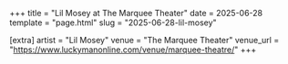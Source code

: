 +++
title = "Lil Mosey at The Marquee Theater"
date = 2025-06-28
template = "page.html"
slug = "2025-06-28-lil-mosey"

[extra]
artist = "Lil Mosey"
venue = "The Marquee Theater"
venue_url = "https://www.luckymanonline.com/venue/marquee-theatre/"
+++
